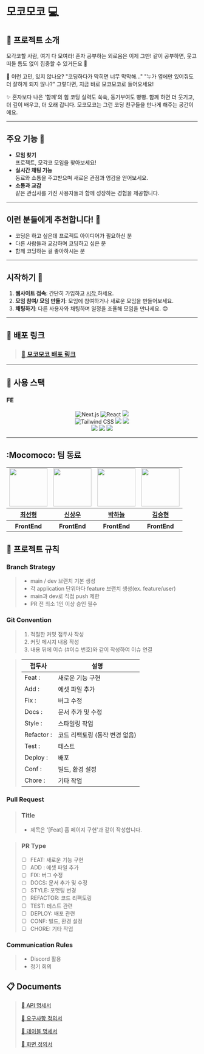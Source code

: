 # 모코모코 💻

## 📖 프로젝트 소개

모각코할 사람, 여기 다 모여라!
혼자 공부하는 외로움은 이제 그만!
같이 공부하면, 웃고 떠들 틈도 없이 집중할 수 있거든요 🌱

💬 이런 고민, 있지 않나요?
"코딩하다가 막히면 너무 막막해…"
"누가 옆에만 있어줘도 더 잘하게 되지 않나?"
그렇다면, 지금 바로 모코모코로 들어오세요!

✨ 혼자보다 나은 '함께'의 힘
코딩 실력도 쑥쑥, 동기부여도 빵빵.
함께 하면 더 웃기고, 더 깊이 배우고, 더 오래 갑니다.
모코모코는 그런 코딩 친구들을 만나게 해주는 공간이에요.

---

## 주요 기능 🌟

- **모임 찾기**  
  프로젝트, 모각코 모임을 찾아보세요!
- **실시간 채팅 기능**  
  동료와 소통을 주고받으며 새로운 관점과 영감을 얻어보세요.
- **소통과 교감**  
  같은 관심사를 가진 사용자들과 함께 성장하는 경험을 제공합니다.

---

## 이런 분들에게 추천합니다! 🎯

- 코딩은 하고 싶은데 프로젝트 아이디어가 필요하신 분
- 다른 사람들과 교감하며 코딩하고 싶은 분
- 함께 코딩하는 걸 좋아하시는 분

---

## 시작하기 🚀

1. **웹사이트 접속**: 간단히 가입하고 [ 시작 ](https://mocomoco.store/)하세요.
2. **모임 참여/ 모임 만들기**: 모임에 참여하거나 새로운 모임을 만들어보세요.
3. **채팅하기**: 다른 사용자와 채팅하며 일정을 조율해 모임을 만나세요. 😊

---

## 🔗 배포 링크

> ### [ 📗 모코모코 배포 링크 ](https://mocomoco.store)

---

## 🧰 사용 스택

### FE

<div align=center>
  <img src="https://img.shields.io/badge/Next.js-000000?style=for-the-badge&logo=nextdotjs&logoColor=white" alt="Next.js">
  <img src="https://img.shields.io/badge/React-61DAFB?style=for-the-badge&logo=react&logoColor=black" alt="React">
  <img src="https://img.shields.io/badge/typescript-F7DF1E?style=for-the-badge&logo=typescript&logoColor=black"> 
  <br>

  <img src="https://img.shields.io/badge/TailwindCSS-06B6D4?style=for-the-badge&logo=tailwindcss&logoColor=white" alt="Tailwind CSS">
  <img src="https://img.shields.io/badge/prettier-FF4F8B?style=for-the-badge&logo=prettier&logoColor=white">
  <img src="https://img.shields.io/badge/ESLint-4B32C3?logo=eslint&logoColor=fff&style=for-the-badge"/>
  <br>

 <img src="https://img.shields.io/badge/tanstack%20query-FF4154?logo=reactquery&logoColor=fff&style=for-the-badge"/>
  <img src="https://img.shields.io/badge/npm-ED1C24?style=for-the-badge&logo=npm&logoColor=white">
  <img src="https://img.shields.io/badge/figma-EF2D5E?style=for-the-badge&logo=figma&logoColor=black">
  <br>
</div>

---

## :Mocomoco: 팀 동료

<table>
    <tbody>
        <tr>
            <td>
                <a href="https://github.com/seonysun">
                    <img src="https://avatars.githubusercontent.com/seonysun" width="100" height="100"/>
                </a>  
            </td>
            <td>
                <a href="https://github.com/Gu-Sul">
                    <img src="https://avatars.githubusercontent.com/Gu-Sul" width="100" height="100"/>
                </a>  
            </td>
            <td>
                <a href="https://github.com/neuliii">
                    <img src="https://avatars.githubusercontent.com/neuliii" width="100" height="100"/>
                </a>  
            </td>
            <td>
                <a href="https://github.com/namul21">
                    <img src="https://avatars.githubusercontent.com/namul21" width="100" height="100"/>
                </a>  
            </td>
        </tr>
        <tr>
            <th>
                <a href="https://github.com/seonysun">최선형</a>
            </th>
            <th>
                <a href="https://github.com/Gu-Sul">신상우</a>
            </th>
            <th>
                <a href="https://github.com/neuliii">박하늘</a>
            </th>
            <th>
                <a href="https://github.com/namul21">김승현</a>
            </th>
        </tr>
        <tr>
            <th>
                FrontEnd
            </th>
            <th>
                FrontEnd
            </th>
            <th>
                FrontEnd
            </th>
            <th>
                FrontEnd
            </th>
        </tr>
    </tbody>
</table>

## 📑 프로젝트 규칙

### Branch Strategy

> - main / dev 브랜치 기본 생성
> - 각 application 단위마다 feature 브랜치 생성(ex. feature/user)
> - main과 dev로 직접 push 제한
> - PR 전 최소 1인 이상 승인 필수

### Git Convention

> 1. 적절한 커밋 접두사 작성
> 2. 커밋 메시지 내용 작성
> 3. 내용 뒤에 이슈 (#이슈 번호)와 같이 작성하여 이슈 연결

> | 접두사     | 설명                           |
> | ---------- | ------------------------------ |
> | Feat :     | 새로운 기능 구현               |
> | Add :      | 에셋 파일 추가                 |
> | Fix :      | 버그 수정                      |
> | Docs :     | 문서 추가 및 수정              |
> | Style :    | 스타일링 작업                  |
> | Refactor : | 코드 리팩토링 (동작 변경 없음) |
> | Test :     | 테스트                         |
> | Deploy :   | 배포                           |
> | Conf :     | 빌드, 환경 설정                |
> | Chore :    | 기타 작업                      |

### Pull Request

> ### Title
>
> - 제목은 '[Feat] 홈 페이지 구현'과 같이 작성합니다.

> ### PR Type
>
> - [ ] FEAT: 새로운 기능 구현
> - [ ] ADD : 에셋 파일 추가
> - [ ] FIX: 버그 수정
> - [ ] DOCS: 문서 추가 및 수정
> - [ ] STYLE: 포맷팅 변경
> - [ ] REFACTOR: 코드 리팩토링
> - [ ] TEST: 테스트 관련
> - [ ] DEPLOY: 배포 관련
> - [ ] CONF: 빌드, 환경 설정
> - [ ] CHORE: 기타 작업

### Communication Rules

> - Discord 활용
> - 정기 회의

## :clipboard: Documents

> [📜 API 명세서](https://docs.google.com/spreadsheets/d/1F6xNcYVO3vJ38lsJw_J3GF30JE0AERvMfNzOfwWoeyE/edit?gid=1565530336#gid=1565530336)
>
> [📜 요구사항 정의서](https://docs.google.com/spreadsheets/d/10pRKf7R6h8pqu2bZXpOhcKV4o6SFsKuUjfmEoLp117A/edit?gid=428803499#gid=428803499)
>
> [📜 테이블 명세서](https://docs.google.com/spreadsheets/d/1t3OtOHbMm0FW5SeMhXcjHg2KSLSbOJCqFpOWH59G9Yw/edit?gid=0#gid=0)
>
> [📜 화면 정의서](https://www.figma.com/design/vG39DWPAqEVEWNQZhGWdEt/%EB%AA%A8%EC%BD%94%EB%AA%A8%EC%BD%94-%EC%99%80%EC%9D%B4%EC%96%B4%ED%94%84%EB%A0%88%EC%9E%84?t=xm42t4gxHNsu4jXr-0)
